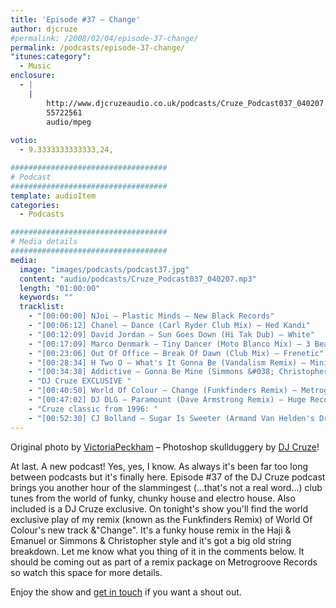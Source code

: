 ```yaml
---
title: 'Episode #37 – Change'
author: djcruze
#permalink: /2008/02/04/episode-37-change/
permalink: /podcasts/episode-37-change/
"itunes:category":
  - Music
enclosure:
  - |
    |
        http://www.djcruzeaudio.co.uk/podcasts/Cruze_Podcast037_040207.mp3
        55722561
        audio/mpeg
        
votio:
  - 9.3333333333333,24,

###################################
# Podcast
###################################
template: audioItem
categories:
  - Podcasts

###################################
# Media details
###################################
media:
  image: "images/podcasts/podcast37.jpg"
  content: "audio/podcasts/Cruze_Podcast037_040207.mp3"
  length: "01:00:00"
  keywords: ""
  tracklist:
    - "[00:00:00] NJoi – Plastic Minds – New Black Records"
    - "[00:06:12] Chanel – Dance (Carl Ryder Club Mix) – Hed Kandi"
    - "[00:12:09] David Jordan – Sun Goes Down (Hi Tak Dub) – White"
    - "[00:17:09] Marco Denmark – Tiny Dancer (Moto Blanco Mix) – 3 Beat Blue"
    - "[00:23:06] Out Of Office – Break Of Dawn (Club Mix) – Frenetic"
    - "[00:28:34] H Two O – What's It Gonna Be (Vandalism Remix) – Ministry Of Sound"
    - "[00:34:38] Addictive – Gonna Be Mine (Simmons &#038; Christopher Remix) – Gusto"
    - "DJ Cruze EXCLUSIVE "
    - "[00:40:50] World Of Colour – Change (Funkfinders Remix) – Metrogroove Records"
    - "[00:47:02] DJ DLG – Paramount (Dave Armstrong Remix) – Huge Records"
    - "Cruze classic from 1996: "
    - "[00:52:30] CJ Bolland – Sugar Is Sweeter (Armand Van Helden's Drum &#8216;n' Bass Mix) – FFRR"
---
```


Original photo by [ VictoriaPeckham][1] – Photoshop skullduggery by [DJ Cruze][2]!

At last. A new podcast! Yes, yes, I know. As always it's been far too long between podcasts but it's finally here. Episode #37 of the DJ Cruze podcast brings you another hour of the slammingest (...that's not a real word...) club tunes from the world of funky, chunky house and electro house. Also included is a DJ Cruze exclusive. On tonight's show you'll find the world exclusive play of my remix (known as the Funkfinders Remix) of World Of Colour's new track &"Change". It's a funky house remix in the Haji &#038; Emanuel or Simmons &#038; Christopher style and it's got a big old string breakdown. Let me know what you thing of it in the comments below. It should be coming out as part of a remix package on Metrogroove Records so watch this space for more details.

Enjoy the show and [get in touch][3] if you want a shout out.

 [1]: http://www.flickr.com/photos/victoriapeckham/1346099385/
 [2]: http://www.djcruze.co.uk/
 [3]: /cms/contact/
 [4]: http://www.djcruze.co.uk/cms/wp-content/DownloadButton.gif
 [5]: http://www.djcruzeaudio.co.uk/podcasts/Cruze_Podcast037_040207.mp3